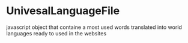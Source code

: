 # UnivesalLanguageFile
javascript object that containe a most used words translated into world languages ready to used in the websites

